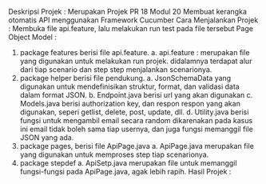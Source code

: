 Deskripsi Projek : Merupakan Projek PR 18 Modul 20 Membuat kerangka otomatis API menggunakan Framework Cucumber
Cara Menjalankan Projek : Membuka file api.feature, lalu melakukan run test pada file tersebut
Page Object Model :
1. package features berisi file api.feature.
   a. api.feature : merupakan file yang digunakan untuk melakukan run projek. didalamnya terdapat alur dari tiap scenario dan step step menjalankan scenarionya.
2. package helper berisi file pendukung.
   a. JsonSchemaData yang digunakan untuk mendefinisikan struktur, format, dan validasi data dalam format JSON.
   b. Endpoint.java berisi url yang akan digunakan
   c. Models.java berisi authorization key, dan respon respon yang akan digunakan, seperi  getlist, delete, post, update, dll.
   d. Utility.java berisi fungsi untuk mengambil email secara random dikarenakan pada kasus ini email tidak boleh sama tiap usernya, dan juga fungsi memanggil file JSON yang     ada.
3. package pages, berisi file ApiPage.java
   a. ApiPage.java merupakan file yang digunakan untuk memproses step tiap scenarionya.
4. package stepdef
   a. ApiSetp.java merupakan file untuk memanggil fungsi-fungsi pada ApiPage.java, agak lebih rapih.
Hasil Projek :
